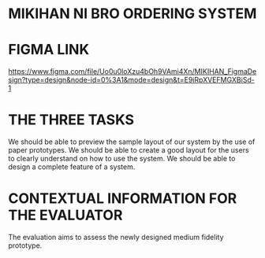 # MIKIHAN NI BRO ORDERING SYSTEM
# FIGMA LINK
https://www.figma.com/file/Uo0u0loXzu4bOh9VAmi4Xn/MIKIHAN_FigmaDesign?type=design&node-id=0%3A1&mode=design&t=E9iRpXVEFMGXBiSd-1
# THE THREE TASKS
We should be able to preview the sample layout of our system by the use of paper prototypes.
We should be able to create a good layout for the users to clearly understand on how to use the system.
We should be able to design a complete feature of a system.

# CONTEXTUAL INFORMATION FOR THE EVALUATOR
The evaluation aims to assess the newly designed medium fidelity prototype.
